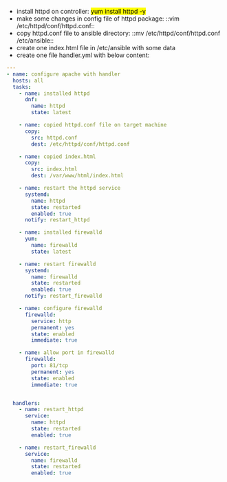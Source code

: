 - install httpd on controller: <mark>yum install httpd -y</mark>
- make some changes in config file of httpd package: ::vim /etc/httpd/conf/httpd.conf::
- copy httpd.conf file to ansible directory: ::mv /etc/httpd/conf/httpd.conf /etc/ansible::
- create one index.html file in /etc/ansible with some data
- create one file handler.yml with below content:
```yaml
---
- name: configure apache with handler
  hosts: all
  tasks:
    - name: installed httpd
      dnf:
        name: httpd
        state: latest

    - name: copied httpd.conf file on target machine
      copy:
        src: httpd.conf
        dest: /etc/httpd/conf/httpd.conf

    - name: copied index.html
      copy:
        src: index.html
        dest: /var/www/html/index.html

    - name: restart the httpd service
      systemd:
        name: httpd
        state: restarted
        enabled: true
      notify: restart_httpd

    - name: installed firewalld
      yum:
        name: firewalld
        state: latest

    - name: restart firewalld
      systemd:
        name: firewalld
        state: restarted
        enabled: true
      notify: restart_firewalld

    - name: configure firewalld
      firewalld:
        service: http
        permanent: yes
        state: enabled
        immediate: true

    - name: allow port in firewalld
      firewalld:
        port: 81/tcp
        permanent: yes
        state: enabled
        immediate: true


  handlers:
    - name: restart_httpd
      service:
        name: httpd
        state: restarted
        enabled: true

    - name: restart_firewalld
      service:
        name: firewalld
        state: restarted
        enabled: true

```

  

